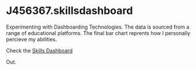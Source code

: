 # J456367.skillsdashboard
Experimenting with Dashboarding Technologies.
The data is sourced from a range of educational platforms.
The final bar chart reprents how I personally percieve my abilities.

Check the [Skills Dashboard](https://j456367.github.io/J456367.skillsdashboard/Skill%20Distribution.html)

Out.
